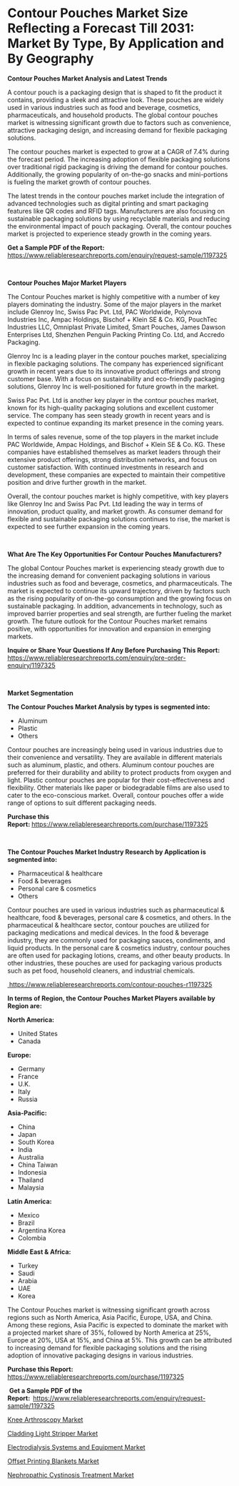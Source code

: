 <p><h1>Contour Pouches Market Size Reflecting a Forecast Till 2031: Market By Type, By Application and By Geography</h1></p><p><strong>Contour Pouches Market Analysis and Latest Trends</strong></p>
<p><p>A contour pouch is a packaging design that is shaped to fit the product it contains, providing a sleek and attractive look. These pouches are widely used in various industries such as food and beverage, cosmetics, pharmaceuticals, and household products. The global contour pouches market is witnessing significant growth due to factors such as convenience, attractive packaging design, and increasing demand for flexible packaging solutions.</p><p>The contour pouches market is expected to grow at a CAGR of 7.4% during the forecast period. The increasing adoption of flexible packaging solutions over traditional rigid packaging is driving the demand for contour pouches. Additionally, the growing popularity of on-the-go snacks and mini-portions is fueling the market growth of contour pouches.</p><p>The latest trends in the contour pouches market include the integration of advanced technologies such as digital printing and smart packaging features like QR codes and RFID tags. Manufacturers are also focusing on sustainable packaging solutions by using recyclable materials and reducing the environmental impact of pouch packaging. Overall, the contour pouches market is projected to experience steady growth in the coming years.</p></p>
<p><strong>Get a Sample PDF of the Report:&nbsp;</strong> <a href="https://www.reliableresearchreports.com/enquiry/request-sample/1197325">https://www.reliableresearchreports.com/enquiry/request-sample/1197325</a></p>
<p>&nbsp;</p>
<p><strong>Contour Pouches Major Market Players</strong></p>
<p><p>The Contour Pouches market is highly competitive with a number of key players dominating the industry. Some of the major players in the market include Glenroy Inc, Swiss Pac Pvt. Ltd, PAC Worldwide, Polynova Industries Inc, Ampac Holdings, Bischof + Klein SE & Co. KG, PouchTec Industries LLC, Omniplast Private Limited, Smart Pouches, James Dawson Enterprises Ltd, Shenzhen Penguin Packing Printing Co. Ltd, and Accredo Packaging.</p><p>Glenroy Inc is a leading player in the contour pouches market, specializing in flexible packaging solutions. The company has experienced significant growth in recent years due to its innovative product offerings and strong customer base. With a focus on sustainability and eco-friendly packaging solutions, Glenroy Inc is well-positioned for future growth in the market.</p><p>Swiss Pac Pvt. Ltd is another key player in the contour pouches market, known for its high-quality packaging solutions and excellent customer service. The company has seen steady growth in recent years and is expected to continue expanding its market presence in the coming years.</p><p>In terms of sales revenue, some of the top players in the market include PAC Worldwide, Ampac Holdings, and Bischof + Klein SE & Co. KG. These companies have established themselves as market leaders through their extensive product offerings, strong distribution networks, and focus on customer satisfaction. With continued investments in research and development, these companies are expected to maintain their competitive position and drive further growth in the market.</p><p>Overall, the contour pouches market is highly competitive, with key players like Glenroy Inc and Swiss Pac Pvt. Ltd leading the way in terms of innovation, product quality, and market growth. As consumer demand for flexible and sustainable packaging solutions continues to rise, the market is expected to see further expansion in the coming years.</p></p>
<p>&nbsp;</p>
<p><strong>What Are The Key Opportunities For Contour Pouches Manufacturers?</strong></p>
<p><p>The global Contour Pouches market is experiencing steady growth due to the increasing demand for convenient packaging solutions in various industries such as food and beverage, cosmetics, and pharmaceuticals. The market is expected to continue its upward trajectory, driven by factors such as the rising popularity of on-the-go consumption and the growing focus on sustainable packaging. In addition, advancements in technology, such as improved barrier properties and seal strength, are further fueling the market growth. The future outlook for the Contour Pouches market remains positive, with opportunities for innovation and expansion in emerging markets.</p></p>
<p><strong>Inquire or Share Your Questions If Any Before Purchasing This Report:</strong> <a href="https://www.reliableresearchreports.com/enquiry/pre-order-enquiry/1197325">https://www.reliableresearchreports.com/enquiry/pre-order-enquiry/1197325</a></p>
<p>&nbsp;</p>
<p><strong>Market Segmentation</strong></p>
<p><strong>The Contour Pouches Market Analysis by types is segmented into:</strong></p>
<p><ul><li>Aluminum</li><li>Plastic</li><li>Others</li></ul></p>
<p><p>Contour pouches are increasingly being used in various industries due to their convenience and versatility. They are available in different materials such as aluminum, plastic, and others. Aluminum contour pouches are preferred for their durability and ability to protect products from oxygen and light. Plastic contour pouches are popular for their cost-effectiveness and flexibility. Other materials like paper or biodegradable films are also used to cater to the eco-conscious market. Overall, contour pouches offer a wide range of options to suit different packaging needs.</p></p>
<p><strong>Purchase this Report:&nbsp;</strong><a href="https://www.reliableresearchreports.com/purchase/1197325">https://www.reliableresearchreports.com/purchase/1197325</a></p>
<p>&nbsp;</p>
<p><strong>The Contour Pouches Market Industry Research by Application is segmented into:</strong></p>
<p><ul><li>Pharmaceutical & healthcare</li><li>Food & beverages</li><li>Personal care & cosmetics</li><li>Others</li></ul></p>
<p><p>Contour pouches are used in various industries such as pharmaceutical & healthcare, food & beverages, personal care & cosmetics, and others. In the pharmaceutical & healthcare sector, contour pouches are utilized for packaging medications and medical devices. In the food & beverage industry, they are commonly used for packaging sauces, condiments, and liquid products. In the personal care & cosmetics industry, contour pouches are often used for packaging lotions, creams, and other beauty products. In other industries, these pouches are used for packaging various products such as pet food, household cleaners, and industrial chemicals.</p></p>
<p><a href="https://www.reliableresearchreports.com/contour-pouches-r1197325">&nbsp;https://www.reliableresearchreports.com/contour-pouches-r1197325</a></p>
<p><strong>In terms of Region, the Contour Pouches Market Players available by Region are:</strong></p>
<p>
    <p> <strong> North America: </strong>
        <ul>
            <li>United States</li>
            <li>Canada</li>
        </ul>
        </p> 
    <p> <strong> Europe: </strong>
        <ul>
            <li>Germany</li>
            <li>France</li>
            <li>U.K.</li>
            <li>Italy</li>
            <li>Russia</li>
        </ul>
        </p> 
    <p> <strong> Asia-Pacific: </strong>
        <ul>
            <li>China</li>
            <li>Japan</li>
            <li>South Korea</li>
            <li>India</li>
            <li>Australia</li>
            <li>China Taiwan</li>
            <li>Indonesia</li>
            <li>Thailand</li>
            <li>Malaysia</li>
        </ul>
        </p> 
    <p> <strong> Latin America: </strong>
        <ul>
            <li>Mexico</li>
            <li>Brazil</li>
            <li>Argentina Korea</li>
            <li>Colombia</li>
        </ul>
        </p> 
    <p> <strong> Middle East & Africa: </strong>
        <ul>
            <li>Turkey</li>
            <li>Saudi</li>
            <li>Arabia</li>
            <li>UAE</li>
            <li>Korea</li>
        </ul>
    </p>
    </p>
<p><p>The Contour Pouches market is witnessing significant growth across regions such as North America, Asia Pacific, Europe, USA, and China. Among these regions, Asia Pacific is expected to dominate the market with a projected market share of 35%, followed by North America at 25%, Europe at 20%, USA at 15%, and China at 5%. This growth can be attributed to increasing demand for flexible packaging solutions and the rising adoption of innovative packaging designs in various industries.</p></p>
<p><strong>Purchase this Report: </strong><a href="https://www.reliableresearchreports.com/purchase/1197325">https://www.reliableresearchreports.com/purchase/1197325</a></p>
<p>&nbsp;<strong>Get a Sample PDF of the Report:&nbsp;&nbsp;</strong><a href="https://www.reliableresearchreports.com/enquiry/request-sample/1197325">https://www.reliableresearchreports.com/enquiry/request-sample/1197325</a></p>
<p><strong></strong></p>
<p><p><a href="https://www.linkedin.com/pulse/knee-arthroscopy-market-research-report-includes-analysis-size-zfpxe">Knee Arthroscopy Market</a></p><p><a href="https://medium.com/@susanwest38/cladding-light-stripper-market-a-global-and-regional-analysis-focus-on-region-country-level-911da4be614f">Cladding Light Stripper Market</a></p><p><a href="https://issuu.com/reportprime-2/docs/electrodialysis-systems-and-equipment-market-size-">Electrodialysis Systems and Equipment Market</a></p><p><a href="https://github.com/graysonwolfe1913/Market-Research-Report-List-1/blob/main/offset-printing-blankets-market.md">Offset Printing Blankets Market</a></p><p><a href="https://www.linkedin.com/pulse/comprehensive-analysis-global-nephropathic-cystinosis-treatment-1fdge">Nephropathic Cystinosis Treatment Market</a></p></p>